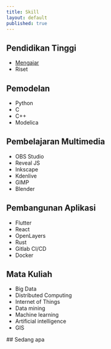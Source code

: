 ```yaml
---
title: Skill
layout: default
published: true
---
```

## Pendidikan Tinggi
- [Mengajar](/skill/lecturing/)
- Riset

## Pemodelan
- Python
- C
- C++
- Modelica

## Pembelajaran Multimedia
- OBS Studio
- Reveal JS
- Inkscape
- Kdenlive
- GIMP
- Blender

## Pembangunan Aplikasi
- Flutter
- React
- OpenLayers
- Rust
- Gitlab CI/CD
- Docker

## Mata Kuliah
- Big Data
- Distributed Computing
- Internet of Things
- Data mining
- Machine learning
- Artificial intelligence
- GIS

<section data-markdown>
  ## Sedang apa
</section>
